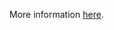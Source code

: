 More information [here](https://docs.bridgecrew.io/docs/ensure-that-azure-data-factory-public-network-access-is-disabled).
